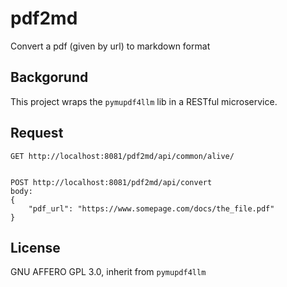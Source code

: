 # pdf2md

Convert a pdf (given by url) to markdown format

## Backgorund

This project wraps the `pymupdf4llm` lib in a RESTful microservice.

## Request

````
GET http://localhost:8081/pdf2md/api/common/alive/


POST http://localhost:8081/pdf2md/api/convert
body:
{
    "pdf_url": "https://www.somepage.com/docs/the_file.pdf"
}
````


## License

GNU AFFERO GPL 3.0, inherit from `pymupdf4llm`
